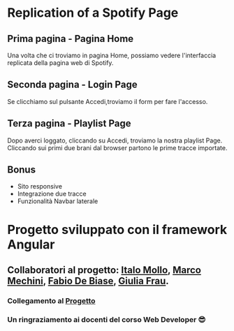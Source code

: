 # Replication of a Spotify Page 

## Prima pagina - Pagina Home
Una volta che ci troviamo in pagina Home, possiamo vedere l'interfaccia replicata della pagina web di Spotify.

## Seconda pagina - Login Page
Se clicchiamo sul pulsante Accedi,troviamo il form per fare l'accesso.

## Terza pagina - Playlist Page
Dopo averci loggato, cliccando su Accedi, troviamo la nostra playlist Page.
Cliccando sui primi due brani dal browser partono le prime tracce importate.

## Bonus
- Sito responsive
- Integrazione due tracce
- Funzionalità Navbar laterale

# Progetto sviluppato con il framework Angular
## Collaboratori al progetto: [Italo Mollo](https://www.linkedin.com/in/italo-mollo/), [Marco Mechini](https://www.linkedin.com/in/marco-mechini/), [Fabio De Biase](https://www.linkedin.com/in/fabio-de-biase-24215a245/), [Giulia Frau](https://www.linkedin.com/in/giulia-frau-2283b0105/).

### Collegamento al [Progetto](https://spotify-replicate-marco-mechini.vercel.app/)

### Un ringraziamento ai docenti del corso Web Developer 😎
